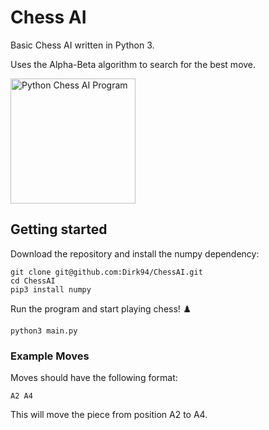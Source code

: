 # Chess AI
Basic Chess AI written in Python 3. 

Uses the Alpha-Beta algorithm to search for the best move. 

<img src="./preview.png" width="200" alt="Python Chess AI Program">

## Getting started
Download the repository and install the numpy dependency:
```
git clone git@github.com:Dirk94/ChessAI.git
cd ChessAI
pip3 install numpy
```

Run the program and start playing chess! ♟️
```
python3 main.py
```

### Example Moves
Moves should have the following format:
```
A2 A4
```
This will move the piece from position A2 to A4.

